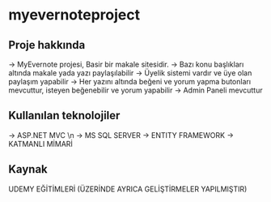 # myevernoteproject

Proje hakkında
-------------------------
-> MyEvernote projesi, Basir bir makale sitesidir. 
-> Bazı konu başlıkları altında makale yada yazı paylaşılabilir
-> Üyelik sistemi vardır ve üye olan paylaşım yapabilir
-> Her yazını altında beğeni ve yorum yapma butonları mevcuttur, isteyen beğenebilir ve yorum yapabilir
-> Admin Paneli mevcuttur

Kullanılan teknolojiler
--------------------------

-> ASP.NET MVC \n
-> MS SQL SERVER
-> ENTITY FRAMEWORK
-> KATMANLI MİMARİ

Kaynak
--------------------------
UDEMY EĞİTİMLERİ (ÜZERİNDE AYRICA GELİŞTİRMELER YAPILMIŞTIR)

